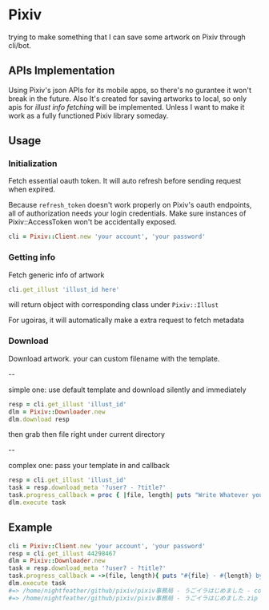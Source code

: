 # Pixiv
  
trying to make something that I can save some artwork on Pixiv through cli/bot.

## APIs Implementation

Using Pixiv's json APIs for its mobile apps, so there's no gurantee it won't break in the future.
Also It's created for saving artworks to local, so only apis for *illust info fetching* will be implemented.
Unless I want to make it work as a fully functioned Pixiv library someday.

## Usage

### Initialization
Fetch essential oauth token.
It will auto refresh before sending request when expired.

Because `refresh_token` doesn't work properly on Pixiv's oauth endpoints, all of authorization needs your login credentials. Make sure instances of Pixiv::AccessToken won't be accidentally exposed.

```ruby
cli = Pixiv::Client.new 'your account', 'your password'
```

### Getting info
Fetch generic info of artwork

```ruby
cli.get_illust 'illust_id here'
```
will return object with corresponding class under `Pixiv::Illust`

For ugoiras, it will automatically make a extra request to fetch metadata

### Download
Download artwork.
your can custom filename with the template.

--

simple one: use default template and download silently and immediately

```ruby
resp = cli.get_illust 'illust_id'
dlm = Pixiv::Downloader.new
dlm.download resp
```
then grab then file right under current directory

--

complex one: pass your template in and callback

```ruby
resp = cli.get_illust 'illust_id'
task = resp.download_meta '?user? - ?title?'
task.progress_callback = proc { |file, length| puts "Write Whatever you want to complain during download here" }
dlm.execute task
```

## Example

```ruby
cli = Pixiv::Client.new 'your account', 'your password'
resp = cli.get_illust 44298467
dlm = Pixiv::Downloader.new
task = resp.download_meta '?user? - ?title?'
task.progress_callback = ->(file, length){ puts "#{file} - #{length} bytes saved"}
dlm.execute task
#=> /home/nightfeather/github/pixiv/pixiv事務局 - うごイラはじめました - cover.jpg - 1084323 bytes saved
#=> /home/nightfeather/github/pixiv/pixiv事務局 - うごイラはじめました.zip - 867212 bytes saved
```

